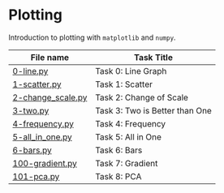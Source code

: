 # Plotting

Introduction to plotting with `matplotlib` and `numpy`.

| File name                              | Task Title                     |
|----------------------------------------|--------------------------------|
| [0-line.py](0-line.py)                 | Task 0: Line Graph             |
| [1-scatter.py](1-scatter.py)           | Task 1: Scatter                |
| [2-change_scale.py](2-change_scale.py) | Task 2: Change of Scale        |
| [3-two.py](3-two.py)                   | Task 3: Two is Better than One |
| [4-frequency.py](4-frequency.py)       | Task 4: Frequency              |
| [5-all_in_one.py](5-all_in_one.py)     | Task 5: All in One             |
| [6-bars.py](6-bars.py)                 | Task 6: Bars                   |
| [100-gradient.py](100-gradient.py)     | Task 7: Gradient              |
| [101-pca.py](101-pca.py)               | Task 8: PCA                    |



